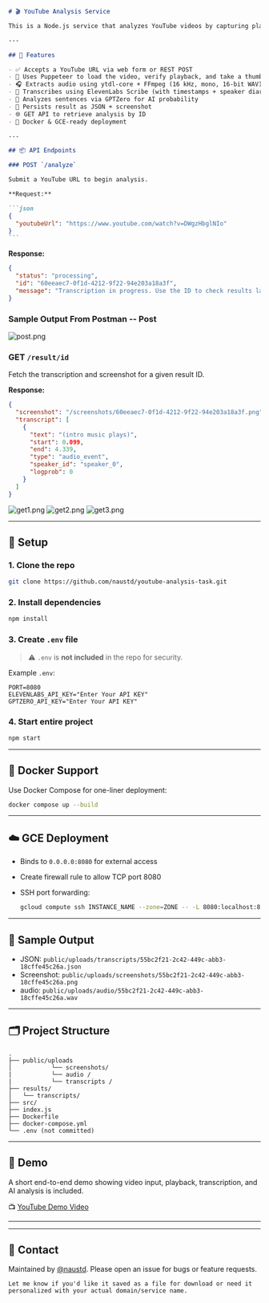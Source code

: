 ````markdown
# 🎬 YouTube Analysis Service

This is a Node.js service that analyzes YouTube videos by capturing playback, extracting audio, transcribing speech using ElevenLabs Scribe, detecting AI-generated content with GPTZero, and returning structured results via a REST API.

---

## 🔧 Features

- ✅ Accepts a YouTube URL via web form or REST POST
- 🧭 Uses Puppeteer to load the video, verify playback, and take a thumbnail screenshot
- 🎧 Extracts audio using ytdl-core + FFmpeg (16 kHz, mono, 16-bit WAV)
- 🧠 Transcribes using ElevenLabs Scribe (with timestamps + speaker diarization)
- 🤖 Analyzes sentences via GPTZero for AI probability
- 💾 Persists result as JSON + screenshot
- 🌐 GET API to retrieve analysis by ID
- 🐳 Docker & GCE-ready deployment

---

## 📦 API Endpoints

### POST `/analyze`

Submit a YouTube URL to begin analysis.

**Request:**

```json
{
  "youtubeUrl": "https://www.youtube.com/watch?v=DWgzHbglNIo"
}
```
````

**Response:**

```json
{
  "status": "processing",
  "id": "60eeaec7-0f1d-4212-9f22-94e203a18a3f",
  "message": "Transcription in progress. Use the ID to check results later."
}
```

### Sample Output From Postman -- Post

![post.png](output-screenshots/post.png)

### GET `/result/id`

Fetch the transcription and screenshot for a given result ID.

**Response:**

```json
{
  "screenshot": "/screenshots/60eeaec7-0f1d-4212-9f22-94e203a18a3f.png",
  "transcript": [
    {
      "text": "(intro music plays)",
      "start": 0.099,
      "end": 4.339,
      "type": "audio_event",
      "speaker_id": "speaker_0",
      "logprob": 0
    }
  ]
}
```

![get1.png](output-screenshots/get1.png)
![get2.png](output-screenshots/get2.png)
![get3.png](output-screenshots/get3.png)

---

## 🚀 Setup

### 1. Clone the repo

```bash
git clone https://github.com/naustd/youtube-analysis-task.git

```

### 2. Install dependencies

```bash
npm install
```

### 3. Create `.env` file

> ⚠️ `.env` is **not included** in the repo for security.

Example `.env`:

```env
PORT=8080
ELEVENLABS_API_KEY="Enter Your API KEY"
GPTZERO_API_KEY="Enter Your API KEY"
```

### 4. Start entire project

```bash
npm start
```

---

## 🐳 Docker Support

Use Docker Compose for one-liner deployment:

```bash
docker compose up --build
```

---

## ☁️ GCE Deployment

- Binds to `0.0.0.0:8080` for external access
- Create firewall rule to allow TCP port 8080
- SSH port forwarding:

  ```bash
  gcloud compute ssh INSTANCE_NAME --zone=ZONE -- -L 8080:localhost:8080
  ```

---

## 🧪 Sample Output

- JSON: `public/uploads/transcripts/55bc2f21-2c42-449c-abb3-18cffe45c26a.json`
- Screenshot: `public/uploads/screenshots/55bc2f21-2c42-449c-abb3-18cffe45c26a.png`
- audio: `public/uploads/audio/55bc2f21-2c42-449c-abb3-18cffe45c26a.wav`

---

## 🗂️ Project Structure

```
.
├── public/uploads
│           └── screenshots/
|           └── audio /
|           └── transcripts /
├── results/
│   └── transcripts/
├── src/
├── index.js
├── Dockerfile
├── docker-compose.yml
└── .env (not committed)
```

---

## 🎥 Demo

A short end-to-end demo showing video input, playback, transcription, and AI analysis is included.

📺 [YouTube Demo Video](https://youtu.be/HTUZvl2YM4I)

---

---

## 🙋 Contact

Maintained by [@naustd](https://github.com/naustd). Please open an issue for bugs or feature requests.

```
Let me know if you'd like it saved as a file for download or need it personalized with your actual domain/service name.
```
